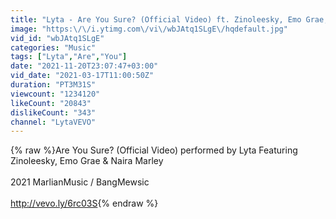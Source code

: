 ```yaml
---
title: "Lyta - Are You Sure? (Official Video) ft. Zinoleesky, Emo Grae, Naira Marley"
image: "https:\/\/i.ytimg.com\/vi\/wbJAtq1SLgE\/hqdefault.jpg"
vid_id: "wbJAtq1SLgE"
categories: "Music"
tags: ["Lyta","Are","You"]
date: "2021-11-20T23:07:47+03:00"
vid_date: "2021-03-17T11:00:50Z"
duration: "PT3M31S"
viewcount: "1234120"
likeCount: "20843"
dislikeCount: "343"
channel: "LytaVEVO"
---
```

{% raw %}Are You Sure? (Official Video) performed by Lyta Featuring Zinoleesky, Emo Grae &amp; Naira Marley<br /><br />2021 MarlianMusic / BangMewsic<br /><br /><a rel="nofollow" target="blank" href="http://vevo.ly/6rc03S">http://vevo.ly/6rc03S</a>{% endraw %}
